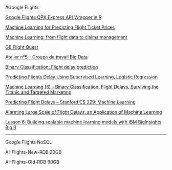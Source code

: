 #Google Flights

[Google Flights QPX Express API Wrapper in R](http://www.bertplot.com/visualization/?p=930)

[Machine Learning for Predicting Flight Ticket Prices](http://liawww.epfl.ch/uploads/project_descriptions/project_344.pdf) 

[Machine Learning: from flight data to claims management](http://www.actuaries.org.sg/files/library/forum_presentation/2013/2013%20Talks/2013%200624%20Talk%20MachineLearning%20XC.pdf)

[GE Flight Quest](http://www.gequest.com/c/flight)

[Atelier n°5 – Groupe de travail Big Data](http://www.institutdesactuaires.com/docs/2014105619_100-actuaires-atelier-5-big-data.pdf)

[Binary Classification: Flight delay prediction](http://gallery.cortanaanalytics.com/Experiment/Binary-Classification-Flight-delay-prediction-3?share=1)

[Predicting Flights Delay Using Supervised Learning, Logistic Regression](http://www.datasciencecentral.com/profiles/blogs/predicting-flights-delay-using-supervised-learning)

[Machine Learning (6) - Binary Classification: Flight Delays, Surviving the Titanic and Targeted Marketing](http://oliviaklose.com/machine-learning-6-binary-classification/)

[Predicting Flight Delays – Stanford CS 229: Machine Learning](http://cs229.stanford.edu/proj2012/CastilloLawson-PredictingFlightDelays.pdf)

[Alarming Large Scale of Flight Delays: an Application of Machine Learning](https://www.researchgate.net/publication/221907587_Alarming_Large_Scale_of_Flight_Delays_an_Application_of_Machine_Learning)

[Lesson 6: Building scalable machine learning models with IBM BigInsights Big R](https://www-01.ibm.com/support/knowledgecenter/SSPT3X_4.1.0/com.ibm.swg.im.infosphere.biginsights.tut.doc/doc/tut_Less_BigR_Stat6.html)

---
Google Flights NoSQL

AI-Flights-New-RDB 20GB

AI-Flights-Old-RDB 90GB







